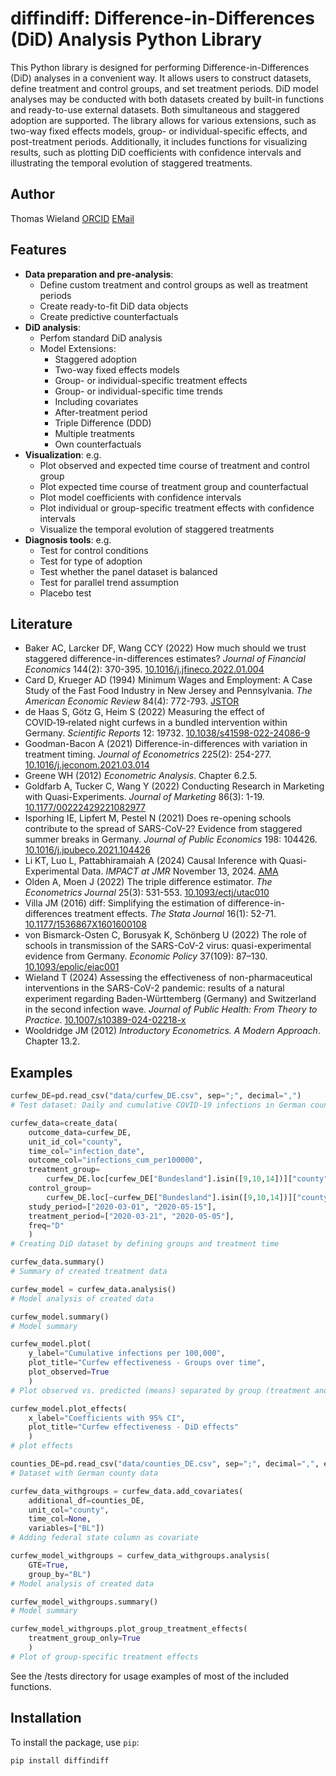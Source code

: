 # diffindiff: Difference-in-Differences (DiD) Analysis Python Library

This Python library is designed for performing Difference-in-Differences (DiD) analyses in a convenient way. It allows users to construct datasets, define treatment and control groups, and set treatment periods. DiD model analyses may be conducted with both datasets created by built-in functions and ready-to-use external datasets. Both simultaneous and staggered adoption are supported. The library allows for various extensions, such as two-way fixed effects models, group- or individual-specific effects, and post-treatment periods. Additionally, it includes functions for visualizing results, such as plotting DiD coefficients with confidence intervals and illustrating the temporal evolution of staggered treatments.


## Author

Thomas Wieland [ORCID](https://orcid.org/0000-0001-5168-9846) [EMail](mailto:geowieland@googlemail.com) 


## Features

- **Data preparation and pre-analysis**: 
  - Define custom treatment and control groups as well as treatment periods
  - Create ready-to-fit DiD data objects
  - Create predictive counterfactuals
- **DiD analysis**: 
  - Perfom standard DiD analysis  
  - Model Extensions:
    - Staggered adoption
    - Two-way fixed effects models
    - Group- or individual-specific treatment effects
    - Group- or individual-specific time trends
    - Including covariates
    - After-treatment period
    - Triple Difference (DDD)
    - Multiple treatments
    - Own counterfactuals
- **Visualization**: e.g.
  - Plot observed and expected time course of treatment and control group
  - Plot expected time course of treatment group and counterfactual
  - Plot model coefficients with confidence intervals
  - Plot individual or group-specific treatment effects with confidence intervals
  - Visualize the temporal evolution of staggered treatments
- **Diagnosis tools**: e.g.
  - Test for control conditions
  - Test for type of adoption
  - Test whether the panel dataset is balanced
  - Test for parallel trend assumption
  - Placebo test


## Literature

  - Baker AC, Larcker DF, Wang CCY (2022) How much should we trust staggered difference-in-differences estimates? *Journal of Financial Economics* 144(2): 370-395. [10.1016/j.jfineco.2022.01.004](https://doi.org/10.1016/j.jfineco.2022.01.004)
  - Card D, Krueger AD (1994) Minimum Wages and Employment: A Case Study of the Fast Food Industry in New Jersey and Pennsylvania. *The American Economic Review* 84(4): 772-793. [JSTOR](https://www.jstor.org/stable/2677856)
  - de Haas S, Götz G, Heim S (2022) Measuring the effect of COVID‑19‑related night curfews in a bundled intervention within Germany. *Scientific Reports* 12: 19732. [10.1038/s41598-022-24086-9](https://doi.org/10.1038/s41598-022-24086-9)
  - Goodman-Bacon A (2021) Difference-in-differences with variation in treatment timing. *Journal of Econometrics* 225(2): 254-277. [10.1016/j.jeconom.2021.03.014](https://doi.org/10.1016/j.jeconom.2021.03.014)
  - Greene WH (2012) *Econometric Analysis*. Chapter 6.2.5.
  - Goldfarb A, Tucker C, Wang Y (2022) Conducting Research in Marketing with Quasi-Experiments. *Journal of Marketing* 86(3): 1-19. [10.1177/00222429221082977](https://doi.org/10.1177/00222429221082977)
  - Isporhing IE, Lipfert M, Pestel N (2021) Does re-opening schools contribute to the spread of SARS-CoV-2? Evidence from staggered summer breaks in Germany. *Journal of Public Economics* 198: 104426. [10.1016/j.jpubeco.2021.104426](https://doi.org/10.1016/j.jpubeco.2021.104426)
  - Li KT, Luo L, Pattabhiramaiah A (2024) Causal Inference with Quasi-Experimental Data. *IMPACT at JMR* November 13, 2024. [AMA](https://www.ama.org/marketing-news/causal-inference-with-quasi-experimental-data/)
  - Olden A, Moen J (2022) The triple difference estimator. *The Econometrics Journal* 25(3): 531-553. [10.1093/ectj/utac010](https://doi.org/10.1093/ectj/utac010)
  - Villa JM (2016) diff: Simplifying the estimation of difference-in-differences treatment effects. *The Stata Journal* 16(1): 52-71. [10.1177/1536867X1601600108](https://doi.org/10.1177/1536867X1601600108)
  - von Bismarck-Osten C, Borusyak K, Schönberg U (2022) The role of schools in transmission of the SARS-CoV-2 virus: quasi-experimental evidence from Germany. *Economic Policy* 37(109): 87–130. [10.1093/epolic/eiac001](https://doi.org/10.1093/epolic/eiac001)
  - Wieland T (2024) Assessing the effectiveness of non-pharmaceutical interventions in the SARS-CoV-2 pandemic: results of a natural experiment regarding Baden-Württemberg (Germany) and Switzerland in the second infection wave. *Journal of Public Health: From Theory to Practice*. [10.1007/s10389-024-02218-x](https://doi.org/10.1007/s10389-024-02218-x)
  - Wooldridge JM (2012) *Introductory Econometrics. A Modern Approach*. Chapter 13.2.


## Examples

```python
curfew_DE=pd.read_csv("data/curfew_DE.csv", sep=";", decimal=",")
# Test dataset: Daily and cumulative COVID-19 infections in German counties

curfew_data=create_data(
    outcome_data=curfew_DE,
    unit_id_col="county",
    time_col="infection_date",
    outcome_col="infections_cum_per100000",
    treatment_group= 
        curfew_DE.loc[curfew_DE["Bundesland"].isin([9,10,14])]["county"],
    control_group= 
        curfew_DE.loc[~curfew_DE["Bundesland"].isin([9,10,14])]["county"],
    study_period=["2020-03-01", "2020-05-15"],
    treatment_period=["2020-03-21", "2020-05-05"],
    freq="D"
    )
# Creating DiD dataset by defining groups and treatment time

curfew_data.summary()
# Summary of created treatment data

curfew_model = curfew_data.analysis()
# Model analysis of created data

curfew_model.summary()
# Model summary

curfew_model.plot(
    y_label="Cumulative infections per 100,000",
    plot_title="Curfew effectiveness - Groups over time",
    plot_observed=True
    )
# Plot observed vs. predicted (means) separated by group (treatment and control)

curfew_model.plot_effects(
    x_label="Coefficients with 95% CI",
    plot_title="Curfew effectiveness - DiD effects"
    )
# plot effects

counties_DE=pd.read_csv("data/counties_DE.csv", sep=";", decimal=",", encoding='latin1')
# Dataset with German county data

curfew_data_withgroups = curfew_data.add_covariates(
    additional_df=counties_DE, 
    unit_col="county",
    time_col=None, 
    variables=["BL"])
# Adding federal state column as covariate

curfew_model_withgroups = curfew_data_withgroups.analysis(
    GTE=True,
    group_by="BL")
# Model analysis of created data

curfew_model_withgroups.summary()
# Model summary

curfew_model_withgroups.plot_group_treatment_effects(
    treatment_group_only=True
    )
# Plot of group-specific treatment effects
```

See the /tests directory for usage examples of most of the included functions.


## Installation

To install the package, use `pip`:

```bash
pip install diffindiff